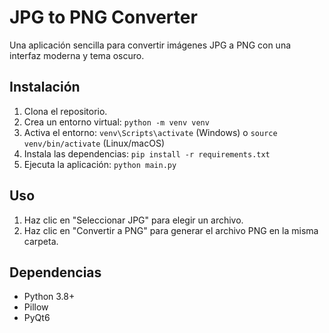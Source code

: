 # JPG to PNG Converter

Una aplicación sencilla para convertir imágenes JPG a PNG con una interfaz moderna y tema oscuro.

## Instalación
1. Clona el repositorio.
2. Crea un entorno virtual: `python -m venv venv`
3. Activa el entorno: `venv\Scripts\activate` (Windows) o `source venv/bin/activate` (Linux/macOS)
4. Instala las dependencias: `pip install -r requirements.txt`
5. Ejecuta la aplicación: `python main.py`

## Uso
1. Haz clic en "Seleccionar JPG" para elegir un archivo.
2. Haz clic en "Convertir a PNG" para generar el archivo PNG en la misma carpeta.

## Dependencias
- Python 3.8+
- Pillow
- PyQt6